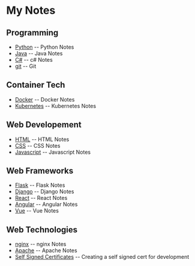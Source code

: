 # My Notes

## Programming

* [Python](./Python.md) -- Python Notes
* [Java](./Java.md) -- Java Notes
* [C#](./C#.md) -- c# Notes
* [git](./git.md) -- Git

## Container Tech

* [Docker](./Docker.md) -- Docker Notes
* [Kubernetes](./Kubernetes.md) -- Kubernetes Notes

## Web Developement

* [HTML](./HTML.md) -- HTML Notes
* [CSS](./CSS.md) -- CSS Notes
* [Javascript](./Javascript.md) -- Javascript Notes

## Web Frameworks

* [Flask](./Flask.md) -- Flask Notes
* [Django](./Django.md) -- Django Notes
* [React](./React.md) -- React Notes
* [Angular](./Angular.md) -- Angular Notes
* [Vue](./Vue.md) -- Vue Notes

## Web Technologies

* [nginx](./nginx.md) -- nginx Notes
* [Apache](./apache.md) -- Apache Notes
* [Self Signed Certificates](./self_signed_cert.md) -- Creating a self signed cert for development
